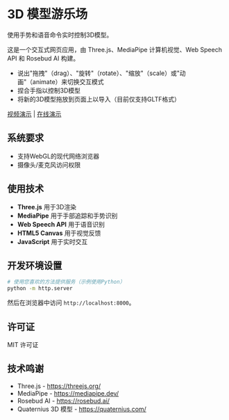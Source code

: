 # 3D 模型游乐场

使用手势和语音命令实时控制3D模型。

这是一个交互式网页应用，由 Three.js、MediaPipe 计算机视觉、Web Speech API 和 Rosebud AI 构建。

- 说出"拖拽"（drag）、"旋转"（rotate）、"缩放"（scale）或"动画"（animate）来切换交互模式
- 捏合手指以控制3D模型
- 将新的3D模型拖放到页面上以导入（目前仅支持GLTF格式）

[视频演示](https://x.com/measure_plan/status/1929900748235550912) | [在线演示](https://collidingscopes.github.io/3d-model-playground/)

## 系统要求

- 支持WebGL的现代网络浏览器
- 摄像头/麦克风访问权限

## 使用技术

- **Three.js** 用于3D渲染
- **MediaPipe** 用于手部追踪和手势识别
- **Web Speech API** 用于语音识别
- **HTML5 Canvas** 用于视觉反馈
- **JavaScript** 用于实时交互

## 开发环境设置

```bash
# 使用您喜欢的方法提供服务（示例使用Python）
python -m http.server
```

然后在浏览器中访问 `http://localhost:8000`。

## 许可证

MIT 许可证

## 技术鸣谢

- Three.js - https://threejs.org/
- MediaPipe - https://mediapipe.dev/
- Rosebud AI - https://rosebud.ai/
- Quaternius 3D 模型 - https://quaternius.com/